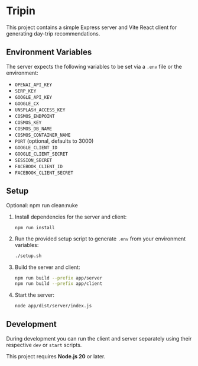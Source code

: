 # Tripin

This project contains a simple Express server and Vite React client for generating day-trip recommendations.

## Environment Variables
The server expects the following variables to be set via a `.env` file or the environment:

- `OPENAI_API_KEY`
- `SERP_KEY`
- `GOOGLE_API_KEY`
- `GOOGLE_CX`
- `UNSPLASH_ACCESS_KEY`
- `COSMOS_ENDPOINT`
- `COSMOS_KEY`
- `COSMOS_DB_NAME`
- `COSMOS_CONTAINER_NAME`
- `PORT` (optional, defaults to 3000)
- `GOOGLE_CLIENT_ID`
- `GOOGLE_CLIENT_SECRET`
- `SESSION_SECRET`
- `FACEBOOK_CLIENT_ID`
- `FACEBOOK_CLIENT_SECRET`

## Setup
Optional: npm run clean:nuke 
1. Install dependencies for the server and client:
   ```bash
   npm run install
   ```
2. Run the provided setup script to generate `.env` from your environment variables:
   ```bash
   ./setup.sh
   ```
3. Build the server and client:
   ```bash
   npm run build --prefix app/server
   npm run build --prefix app/client
   ```
4. Start the server:
   ```bash
   node app/dist/server/index.js
   ```

## Development
During development you can run the client and server separately using their respective `dev` or `start` scripts.

This project requires **Node.js 20** or later.
